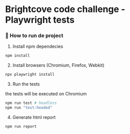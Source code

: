 # Brightcove code challenge - Playwright tests

### :rocket: How to run de project


1. Install npm dependecies

```bash
npm install
```

2. Install browsers (Chromium, Firefox, Webkit)

```bash
npx playwright install
```

3. Run the tests

the tests will be executed on Chromium

```bash
npm run test # headless
npm run "test:headed"
```

4. Generate html report

```bash
npm run report
```
